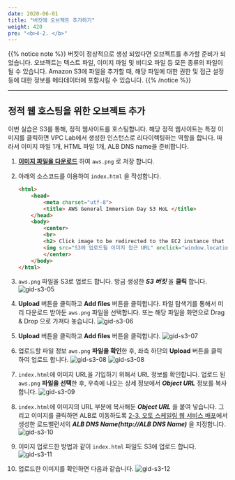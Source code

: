```yaml
---
date: 2020-06-01
title: "버킷에 오브젝트 추가하기"
weight: 420
pre: "<b>4-2. </b>"
---
```


{{% notice note %}}
버킷이 정상적으로 생성 되었다면 오브젝트를 추가할 준비가 되었습니다. 오브젝트는 텍스트 파일, 이미지 파일 및 비디오 파일 등 모든 종류의 파일이 될 수 있습니다. Amazon S3에 파일을 추가할 때, 해당 파일에 대한 권한 및 접근 설정 등에 대한 정보를 메타데이터에 포함시킬 수 있습니다.
{{% /notice %}}

----

## 정적 웹 호스팅을 위한 오브젝트 추가
이번 실습은 S3를 통해, 정적 웹사이트를 호스팅합니다. 해당 정적 웹사이트는 특정 이미지를 클릭하면 VPC Lab에서 생성한 인스턴스로 리다이렉팅하는 역할을 합니다. 따라서 이미지 파일 1개, HTML 파일 1개, ALB DNS name을 준비합니다.

1. **[이미지 파일을 다운로드](https://github-connection.s3.ap-northeast-2.amazonaws.com/immersion-day/aws.png)** 하여 `aws.png` 로 저장 합니다.

2. 아래의 소스코드를 이용하여 `index.html` 을 작성합니다.
    ```html
    <html>
        <head>
            <meta charset="utf-8">
            <title> AWS General Immersion Day S3 HoL </title>
        </head>
        <body>
            <center>
            <br>
            <h2> Click image to be redirected to the EC2 instance that you created </h2>
            <img src="S3에 업로드될 이미지 접근 URL" onclick="window.location='DNS 이름'"/>
            </center>
        </body>
    </html>
    ```

3. `aws.png` 파일을 S3로 업로드 합니다. 방금 생성한 ***S3 버킷*** 을 **클릭** 합니다.
![gid-s3-05](/images/s3/gid-s3-05.png) 

4. **Upload** 버튼을 클릭하고 **Add files** 버튼을 클릭합니다. 파일 탐색기를 통해서 미리 다운로드 받아둔 `aws.png` 파일을 선택합니다. 또는 해당 파일을 화면으로 Drag & Drop 으로 가져다 놓습니다.
![gid-s3-06](/images/s3/gid-s3-06.png) 

5. **Upload** 버튼을 클릭하고 **Add files** 버튼을 클릭합니다.
![gid-s3-07](/images/s3/gid-s3-07.png) 

6. 업로드할 파일 정보 `aws.png` **파일을 확인**한 후, 좌측 하단의 **Upload** 버튼을 클릭하여 업로드 합니다.
![gid-s3-08](/images/s3/gid-s3-08.png) 
![gid-s3-08](/images/s3/gid-s3-08-1.png)

7. `index.html`에 이미지 URL을 기입하기 위해서 URL 정보를 확인합니다. 업로드 된 `aws.png` **파일을 선택**한 후, 우측에 나오는 상세 정보에서 ***Object URL*** 정보를 복사합니다.
![gid-s3-09](/images/s3/gid-s3-09.png) 

8. `index.html`에 이미지의 URL 부분에 복사해둔 ***Object URL*** 을 붙여 넣습니다. 그리고 이미지를 클릭하면 ALB로 이동하도록 [2-3. 오토 스케일링 웹 서비스 배포](https://kr-id-general.workshop.aws/ko/compute/auto_scaling.html)에서 생성한 로드밸런서의  ***ALB DNS Name(http://ALB DNS Name)*** 을 지정합니다.
![gid-s3-10](/images/s3/gid-s3-10.png) 

9. 이미지 업로드한 방법과 같이 `index.html` 파일도 S3에 업로드 합니다.
![gid-s3-11](/images/s3/gid-s3-11.png) 

10. 업로드한 이미지를 확인하면 다음과 같습니다.
![gid-s3-12](/images/s3/gid-s3-12.png) 
